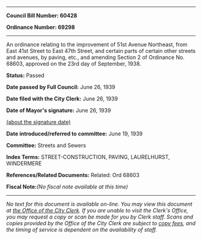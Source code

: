 

********

**Council Bill Number: 60428**
   
**Ordinance Number: 69298**
********

 An ordinance relating to the improvement of 51st Avenue Northeast, from East 41st Street to East 47th Street, and certain parts of certain other streets and avenues, by paving, etc., and amending Section 2 of Ordinance No. 68603, approved on the 23rd day of September, 1938.

**Status:** Passed
   
**Date passed by Full Council:** June 26, 1939
   
**Date filed with the City Clerk:** June 26, 1939
   
**Date of Mayor's signature:** June 26, 1939
   
[(about the signature date)](/~public/approvaldate.htm)
   
   
   
**Date introduced/referred to committee:** June 19, 1939
   
**Committee:** Streets and Sewers
   
   
**Index Terms:** STREET-CONSTRUCTION, PAVING, LAURELHURST, WINDERMERE

**References/Related Documents:** Related: Ord 68603

**Fiscal Note:**_(No fiscal note available at this time)_
********

_No text for this document is available on-line. You may view this document at [the Office of the City Clerk](http://www.seattle.gov/leg/clerk/contactUs.htm). If you are unable to visit the Clerk's Office, you may request a copy or scan be made for you by Clerk staff. Scans and copies provided by the Office of the City Clerk are subject to [copy fees](http://clerk.seattle.gov/~public/clerkfees.htm), and the timing of service is dependent on the availability of staff._

